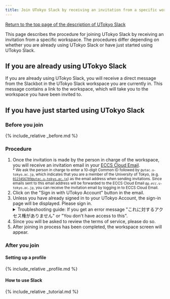 ```yaml
---
title: Join UTokyo Slack by receiving an invitation from a specific workspace
---
```


[Return to the top page of the description of UTokyo Slack](/en/slack/)

This page describes the procedure for joining UTokyo Slack by receiving an invitation from a specific workspace. The procedures differ depending on whether you are already using UTokyo Slack or have just started using UTokyo Slack. 

## If you are already using UTokyo Slack

If you are already using UTokyo Slack, you will receive a direct message from the Slackbot in the UTokyo Slack workspace you are currently in. This message contains a link to the workspace, which will take you to the workspace you have been invited to.

## If you have just started using UTokyo Slack

### Before you join

{% include_relative _before.md %}

### Procedure

1. Once the invitation is made by the person in charge of the workspace, you will receive an invitation email in your [ECCS Cloud Email](/en/eccs_cloud_email).<small style="display: block;">* We ask the person in charge to enter a 10-digit Common ID followed by <code>@utac.u-tokyo.ac.jp</code>, which indicates that you are a member of the University of Tokyo, (e.g. <code>0123456789@utac.u-tokyo.ac.jp</code>) as the email address when sending invitations. Since emails sent to this email address will be forwarded to the ECCS Cloud Email <code>@<em>g.ecc</em>.u-tokyo.ac.jp</code>, you can receive the invitation email by logging in to ECCS Cloud Email.</small>
1. Click on the "Sign in with UTokyo Account" button in the email.
1. Unless you have already signed in to your UTokyo Account, the sign-in page will be displayed. Please sign in.
    <details>
        <summary>Troubleshooting guide: If you get an error message "これに対するアクセス権がありません" or "You don't have access to this".</summary>
        It is possible that the application or reflection of the Multi-Factor Authentication for UTokyo Account, which is required to use UTokyo Slack, has not been completed. <strong>Please make sure</strong> to follow the initial setup procedures on the "<strong><a href="/utokyo_account/mfa/">Using Multi-Factor Authentication for UTokyo Accounts</a></strong>" page <strong>up to the last step "Step 4: Apply for MFA Use"</strong> to enable multi-factor authentication for your UTokyo Account. <strong>It will take about 40 minutes for your account settings to be reflected in the system, so please wait for a while</strong>.
    </details>
1. Since you will be asked to review the terms of service, please do so.
1. After joining in process has been completed, the workspace screen will appear.

### After you join

#### Setting up a profile

{% include_relative _profile.md %}

#### How to use Slack

{% include_relative _tutorial.md %}

